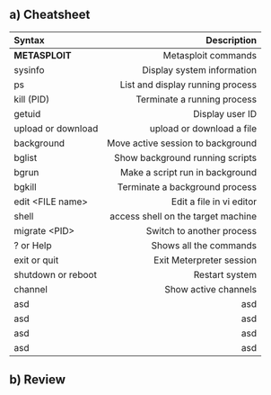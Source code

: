 ## a) Cheatsheet


| **Syntax** | **Description** |
| :--- | ---: |
| **METASPLOIT** | Metasploit commands |
| sysinfo | Display system information |
| ps | List and display running process |
| kill (PID) | Terminate a running process |
| getuid | Display user ID |
| upload or download | upload or download a file |
| background | Move active session to background |
| bglist | Show background running scripts |
| bgrun | Make a script run in background |
| bgkill | Terminate a background process |
| edit \<FILE name> | Edit a file in vi editor |
| shell | access shell on the target machine |
| migrate \<PID> | Switch to another process |
| ? or Help | Shows all the commands |
| exit or quit | Exit Meterpreter session |
| shutdown or reboot | Restart system |
| channel | Show active channels |
| asd | asd |
| asd | asd |
| asd | asd |
| asd | asd |


## b) Review
